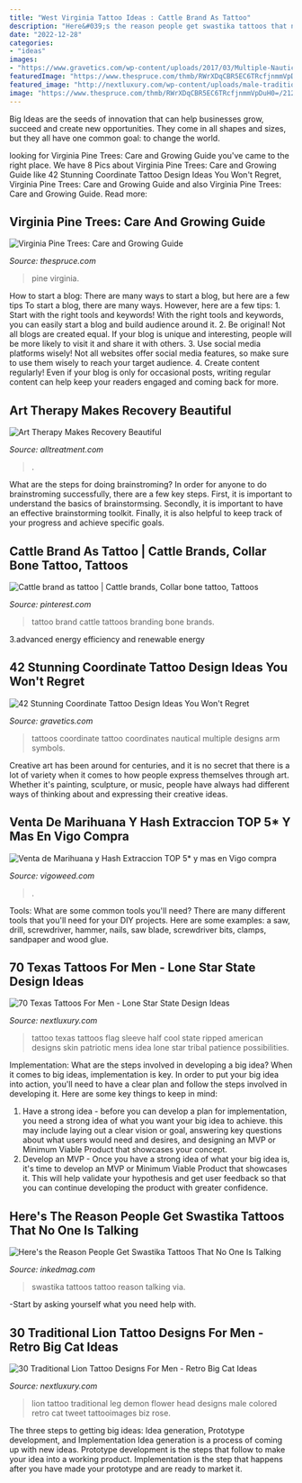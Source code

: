 ```yaml
---
title: "West Virginia Tattoo Ideas : Cattle Brand As Tattoo"
description: "Here&#039;s the reason people get swastika tattoos that no one is talking"
date: "2022-12-28"
categories:
- "ideas"
images:
- "https://www.gravetics.com/wp-content/uploads/2017/03/Multiple-Nautical-Symbols.jpg"
featuredImage: "https://www.thespruce.com/thmb/RWrXDqCBR5EC6TRcfjnmmVpDuH0=/2121x1414/filters:fill(auto,1)/GettyImages-821601606-7884b8d5e4ed40f0997483e0d6793c76.jpg"
featured_image: "http://nextluxury.com/wp-content/uploads/male-traditional-lion-with-rose-flower-leg-tattoo.jpg"
image: "https://www.thespruce.com/thmb/RWrXDqCBR5EC6TRcfjnmmVpDuH0=/2121x1414/filters:fill(auto,1)/GettyImages-821601606-7884b8d5e4ed40f0997483e0d6793c76.jpg"
---
```



Big Ideas are the seeds of innovation that can help businesses grow, succeed and create new opportunities. They come in all shapes and sizes, but they all have one common goal: to change the world.

	

		
looking for Virginia Pine Trees: Care and Growing Guide you've came to the right place. We have 8 Pics about Virginia Pine Trees: Care and Growing Guide like 42 Stunning Coordinate Tattoo Design Ideas You Won&#039;t Regret, Virginia Pine Trees: Care and Growing Guide and also Virginia Pine Trees: Care and Growing Guide. Read more:
		
    
## Virginia Pine Trees: Care And Growing Guide

<img loading=lazy src="https://www.thespruce.com/thmb/RWrXDqCBR5EC6TRcfjnmmVpDuH0=/2121x1414/filters:fill(auto,1)/GettyImages-821601606-7884b8d5e4ed40f0997483e0d6793c76.jpg" onerror="this.onerror=null;this.src='https://tse2.mm.bing.net/th?id=OIP.PKyTfFhDLTzwKA0NCcxj3QHaE8&amp;pid=15.1';" alt="Virginia Pine Trees: Care and Growing Guide">

_Source: thespruce.com_

>pine virginia. 

	

How to start a blog: There are many ways to start a blog, but here are a few tips
To start a blog, there are many ways. However, here are a few tips: 1. Start with the right tools and keywords! With the right tools and keywords, you can easily start a blog and build audience around it. 2. Be original! Not all blogs are created equal. If your blog is unique and interesting, people will be more likely to visit it and share it with others. 3. Use social media platforms wisely! Not all websites offer social media features, so make sure to use them wisely to reach your target audience. 4. Create content regularly! Even if your blog is only for occasional posts, writing regular content can help keep your readers engaged and coming back for more.

    
## Art Therapy Makes Recovery Beautiful

<img loading=lazy src="https://www.alltreatment.com/uploads/images/artists1[1]1_full.jpeg" onerror="this.onerror=null;this.src='https://tse1.mm.bing.net/th?id=OIP.l7fpejVlZtmxQzlX6MBzwAHaFj&amp;pid=15.1';" alt="Art Therapy Makes Recovery Beautiful">

_Source: alltreatment.com_

>. 

	

What are the steps for doing brainstroming?
In order for anyone to do brainstroming successfully, there are a few key steps. First, it is important to understand the basics of brainstormsing. Secondly, it is important to have an effective brainstorming toolkit. Finally, it is also helpful to keep track of your progress and achieve specific goals.

    
## Cattle Brand As Tattoo | Cattle Brands, Collar Bone Tattoo, Tattoos

<img loading=lazy src="https://i.pinimg.com/736x/39/a9/4d/39a94d0ce2ac4f8ed5da4c4380b42a42.jpg" onerror="this.onerror=null;this.src='https://tse4.mm.bing.net/th?id=OIP.wPliGCxrncQlnTh5kczqdgHaLF&amp;pid=15.1';" alt="Cattle brand as tattoo | Cattle brands, Collar bone tattoo, Tattoos">

_Source: pinterest.com_

>tattoo brand cattle tattoos branding bone brands. 

	

3.advanced energy efficiency and renewable energy

    
## 42 Stunning Coordinate Tattoo Design Ideas You Won&#039;t Regret

<img loading=lazy src="https://www.gravetics.com/wp-content/uploads/2017/03/Multiple-Nautical-Symbols.jpg" onerror="this.onerror=null;this.src='https://tse2.mm.bing.net/th?id=OIP.RklJ7jRqixHWqcMbeBd64QHaE8&amp;pid=15.1';" alt="42 Stunning Coordinate Tattoo Design Ideas You Won&#039;t Regret">

_Source: gravetics.com_

>tattoos coordinate tattoo coordinates nautical multiple designs arm symbols. 

	

Creative art has been around for centuries, and it is no secret that there is a lot of variety when it comes to how people express themselves through art. Whether it's painting, sculpture, or music, people have always had different ways of thinking about and expressing their creative ideas.

    
## Venta De Marihuana Y Hash Extraccion TOP 5* Y Mas En Vigo Compra

<img loading=lazy src="https://vigoweed.com/wp-content/uploads/2020/09/IMG-20200728-WA0040-768x1024.jpg" onerror="this.onerror=null;this.src='https://tse3.mm.bing.net/th?id=OIP.8q9LX4UQxnUPk7Gdj6gLkQHaJ4&amp;pid=15.1';" alt="Venta de Marihuana y Hash Extraccion TOP 5* y mas en Vigo compra">

_Source: vigoweed.com_

>. 

	

Tools: What are some common tools you'll need?
There are many different tools that you'll need for your DIY projects. Here are some examples: a saw, drill, screwdriver, hammer, nails, saw blade, screwdriver bits, clamps, sandpaper and wood glue.

    
## 70 Texas Tattoos For Men - Lone Star State Design Ideas

<img loading=lazy src="http://nextluxury.com/wp-content/uploads/ripped-skin-half-sleeve-mens-texas-flag-tattoo-ideas.jpg" onerror="this.onerror=null;this.src='https://tse3.mm.bing.net/th?id=OIP.p-jKJLWqzfl6l4zR5bbnZwHaJ8&amp;pid=15.1';" alt="70 Texas Tattoos For Men - Lone Star State Design Ideas">

_Source: nextluxury.com_

>tattoo texas tattoos flag sleeve half cool state ripped american designs skin patriotic mens idea lone star tribal patience possibilities. 

	

Implementation: What are the steps involved in developing a big idea?
When it comes to big ideas, implementation is key. In order to put your big idea into action, you'll need to have a clear plan and follow the steps involved in developing it. Here are some key things to keep in mind: 
1. Have a strong idea - before you can develop a plan for implementation, you need a strong idea of what you want your big idea to achieve. this may include laying out a clear vision or goal, answering key questions about what users would need and desires, and designing an MVP or Minimum Viable Product that showcases your concept. 
2. Develop an MVP - Once you have a strong idea of what your big idea is, it's time to develop an MVP or Minimum Viable Product that showcases it. This will help validate your hypothesis and get user feedback so that you can continue developing the product with greater confidence.

    
## Here&#039;s The Reason People Get Swastika Tattoos That No One Is Talking

<img loading=lazy src="https://www.inkedmag.com/.image/t_share/MTU5MDMyNjQ3NTM2NzQ4MTgx/swast-9.png" onerror="this.onerror=null;this.src='https://tse4.mm.bing.net/th?id=OIP.KHpeZ72OYIqrgLDS351t1wHaI6&amp;pid=15.1';" alt="Here&#039;s the Reason People Get Swastika Tattoos That No One Is Talking">

_Source: inkedmag.com_

>swastika tattoos tattoo reason talking via. 

	

-Start by asking yourself what you need help with.

    
## 30 Traditional Lion Tattoo Designs For Men - Retro Big Cat Ideas

<img loading=lazy src="http://nextluxury.com/wp-content/uploads/male-traditional-lion-with-rose-flower-leg-tattoo.jpg" onerror="this.onerror=null;this.src='https://tse2.mm.bing.net/th?id=OIP.TK7jSOoFdB2MlMT3gEHv0gHaLH&amp;pid=15.1';" alt="30 Traditional Lion Tattoo Designs For Men - Retro Big Cat Ideas">

_Source: nextluxury.com_

>lion tattoo traditional leg demon flower head designs male colored retro cat tweet tattooimages biz rose. 

	

The three steps to getting big ideas: Idea generation, Prototype development, and Implementation
Idea generation is a process of coming up with new ideas. Prototype development is the steps that follow to make your idea into a working product. Implementation is the step that happens after you have made your prototype and are ready to market it.

